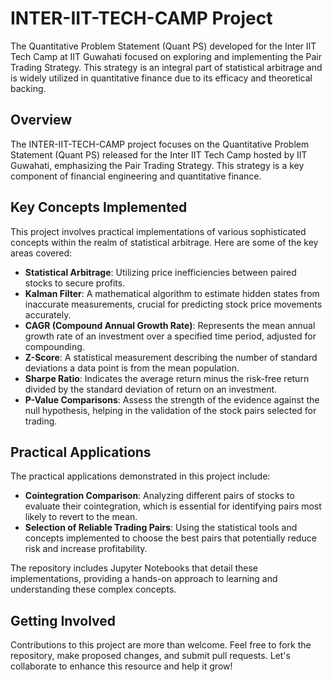 # INTER-IIT-TECH-CAMP Project
The Quantitative Problem Statement (Quant PS) developed for the Inter IIT Tech Camp at IIT Guwahati focused on exploring and implementing the Pair Trading Strategy. This strategy is an integral part of statistical arbitrage and is widely utilized in quantitative finance due to its efficacy and theoretical backing.

## Overview
The INTER-IIT-TECH-CAMP project focuses on the Quantitative Problem Statement (Quant PS) released for the Inter IIT Tech Camp hosted by IIT Guwahati, emphasizing the Pair Trading Strategy. This strategy is a key component of financial engineering and quantitative finance.

## Key Concepts Implemented
This project involves practical implementations of various sophisticated concepts within the realm of statistical arbitrage. Here are some of the key areas covered:

- **Statistical Arbitrage**: Utilizing price inefficiencies between paired stocks to secure profits.
- **Kalman Filter**: A mathematical algorithm to estimate hidden states from inaccurate measurements, crucial for predicting stock price movements accurately.
- **CAGR (Compound Annual Growth Rate)**: Represents the mean annual growth rate of an investment over a specified time period, adjusted for compounding.
- **Z-Score**: A statistical measurement describing the number of standard deviations a data point is from the mean population.
- **Sharpe Ratio**: Indicates the average return minus the risk-free return divided by the standard deviation of return on an investment.
- **P-Value Comparisons**: Assess the strength of the evidence against the null hypothesis, helping in the validation of the stock pairs selected for trading.

## Practical Applications
The practical applications demonstrated in this project include:

- **Cointegration Comparison**: Analyzing different pairs of stocks to evaluate their cointegration, which is essential for identifying pairs most likely to revert to the mean.
- **Selection of Reliable Trading Pairs**: Using the statistical tools and concepts implemented to choose the best pairs that potentially reduce risk and increase profitability.

The repository includes Jupyter Notebooks that detail these implementations, providing a hands-on approach to learning and understanding these complex concepts.

## Getting Involved
Contributions to this project are more than welcome. Feel free to fork the repository, make proposed changes, and submit pull requests. Let's collaborate to enhance this resource and help it grow!
